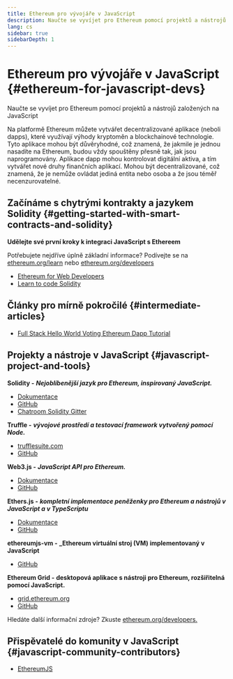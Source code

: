 ```yaml
---
title: Ethereum pro vývojáře v JavaScript
description: Naučte se vyvíjet pro Ethereum pomocí projektů a nástrojů založených na JavaScriptu
lang: cs
sidebar: true
sidebarDepth: 1
---
```


# Ethereum pro vývojáře v JavaScript {#ethereum-for-javascript-devs}

<div class="featured">Naučte se vyvíjet pro Ethereum pomocí projektů a nástrojů založených na JavaScript</div>

Na platformě Ethereum můžete vytvářet decentralizované aplikace (neboli dapps), které využívají výhody kryptoměn a blockchainové technologie. Tyto aplikace mohou být důvěryhodné, což znamená, že jakmile je jednou nasadíte na Ethereum, budou vždy spouštěny přesně tak, jak jsou naprogramovány. Aplikace dapp mohou kontrolovat digitální aktiva, a tím vytvářet nové druhy finančních aplikací. Mohou být decentralizované, což znamená, že je nemůže ovládat jediná entita nebo osoba a že jsou téměř necenzurovatelné.

## Začínáme s chytrými kontrakty a jazykem Solidity {#getting-started-with-smart-contracts-and-solidity}

**Udělejte své první kroky k integraci JavaScript s Ethereem**

Potřebujete nejdříve úplně základní informace? Podívejte se na [ethereum.org/learn](/learn/) nebo [ethereum.org/developers](/developers/)

- [Ethereum for Web Developers](https://medium.com/@mvmurthy/ethereum-for-web-developers-890be23d1d0c)
- [Learn to code Solidity](https://cryptozombies.io/)

## Články pro mírně pokročilé {#intermediate-articles}

- [Full Stack Hello World Voting Ethereum Dapp Tutorial](https://medium.com/@mvmurthy/full-stack-hello-world-voting-ethereum-dapp-tutorial-part-1-40d2d0d807c2)

## Projekty a nástroje v JavaScript {#javascript-project-and-tools}

**Solidity -** **_Nejoblíbenější jazyk pro Ethereum, inspirovaný JavaScript._**

- [Dokumentace](https://solidity.readthedocs.io)
- [GitHub](https://github.com/ethereum/solidity/)
- [Chatroom Solidity Gitter](https://gitter.im/ethereum/solidity/)

**Truffle -** **_vývojové prostředí a testovací framework vytvořený pomocí Node._**

- [trufflesuite.com](https://www.trufflesuite.com/)
- [GitHub](https://github.com/trufflesuite/truffle)

**Web3.js -** **_JavaScript API pro Ethereum._**

- [Dokumentace](https://web3js.readthedocs.io/en/1.0/)
- [GitHub](https://github.com/ethereum/web3.js/)

**Ethers.js -** **_kompletní implementace peněženky pro Ethereum a nástrojů v JavaScript a v TypeScriptu_**

- [Dokumentace](https://docs.ethers.io/)
- [GitHub](https://github.com/ethers-io/ethers.js/)

**ethereumjs-vm -** **\_Ethereum virtuální stroj (VM) implementovaný v JavaScript**

- [GitHub](https://github.com/ethereumjs/ethereumjs-vm)

**Ethereum Grid -** **desktopová aplikace s nástroji pro Ethereum, rozšiřitelná pomocí JavaScript.**

- [grid.ethereum.org](https://grid.ethereum.org)
- [GitHub](https://github.com/ethereum/grid)

Hledáte další informační zdroje? Zkuste [ethereum.org/developers.](/developers/)

## Přispěvatelé do komunity v JavaScript {#javascript-community-contributors}

- [EthereumJS](https://ethereumjs.github.io)
